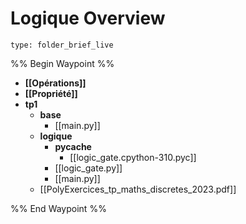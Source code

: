 # Logique Overview
 
```ccard
type: folder_brief_live
```
%% Begin Waypoint %%
- **[[Opérations]]**
- **[[Propriété]]**
- **tp1**
	- **base**
		- [[main.py]]
	- **logique**
		- **__pycache__**
			- [[logic_gate.cpython-310.pyc]]
		- [[logic_gate.py]]
		- [[main.py]]
	- [[PolyExercices_tp_maths_discretes_2023.pdf]]

%% End Waypoint %%
